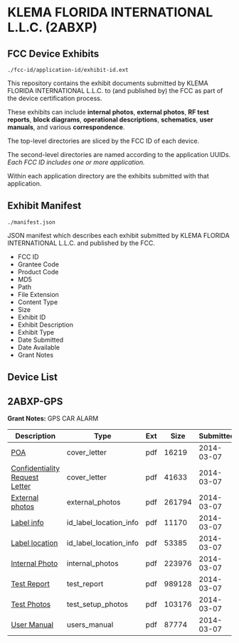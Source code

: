 # KLEMA FLORIDA INTERNATIONAL L.L.C. (2ABXP)
## FCC Device Exhibits

```
./fcc-id/application-id/exhibit-id.ext
```

This repository contains the exhibit documents submitted by KLEMA FLORIDA INTERNATIONAL L.L.C. to (and published by) the FCC as part of the device certification process.

These exhibits can include **internal photos**, **external photos**, **RF test reports**, **block diagrams**, **operational descriptions**, **schematics**, **user manuals**, and various **correspondence**.

The top-level directories are sliced by the FCC ID of each device.

The second-level directories are named according to the application UUIDs. *Each FCC ID includes one or more application.*

Within each application directory are the exhibits submitted with that application. 

## Exhibit Manifest

```
./manifest.json
```

JSON manifest which describes each exhibit submitted by KLEMA FLORIDA INTERNATIONAL L.L.C. and published by the FCC.

- FCC ID
- Grantee Code
- Product Code
- MD5
- Path
- File Extension
- Content Type
- Size
- Exhibit ID
- Exhibit Description
- Exhibit Type
- Date Submitted
- Date Available
- Grant Notes

## Device List
## 2ABXP-GPS
**Grant Notes:** GPS CAR ALARM

| Description | Type | Ext | Size | Submitted | Available |
| ----------- | ---- | --- | ---- | --------- | --------- |
| [POA](2ABXP-GPS/c0472872c17b152216473b255ea2517a/2209275.pdf) | cover_letter | pdf | 16219 | 2014-03-07 | 2014-03-07 |
| [Confidentiality Request Letter](2ABXP-GPS/c0472872c17b152216473b255ea2517a/2209276.pdf) | cover_letter | pdf | 41633 | 2014-03-07 | 2014-03-07 |
| [External photos](2ABXP-GPS/c0472872c17b152216473b255ea2517a/2209278.pdf) | external_photos | pdf | 261794 | 2014-03-07 | 2014-03-07 |
| [Label info](2ABXP-GPS/c0472872c17b152216473b255ea2517a/2209279.pdf) | id_label_location_info | pdf | 11170 | 2014-03-07 | 2014-03-07 |
| [Label location](2ABXP-GPS/c0472872c17b152216473b255ea2517a/2209281.pdf) | id_label_location_info | pdf | 53385 | 2014-03-07 | 2014-03-07 |
| [Internal Photo](2ABXP-GPS/c0472872c17b152216473b255ea2517a/2209280.pdf) | internal_photos | pdf | 223976 | 2014-03-07 | 2014-03-07 |
| [Test Report](2ABXP-GPS/c0472872c17b152216473b255ea2517a/2209277.pdf) | test_report | pdf | 989128 | 2014-03-07 | 2014-03-07 |
| [Test Photos](2ABXP-GPS/c0472872c17b152216473b255ea2517a/2209282.pdf) | test_setup_photos | pdf | 103176 | 2014-03-07 | 2014-03-07 |
| [User Manual](2ABXP-GPS/c0472872c17b152216473b255ea2517a/2209283.pdf) | users_manual | pdf | 87774 | 2014-03-07 | 2014-03-07 |
